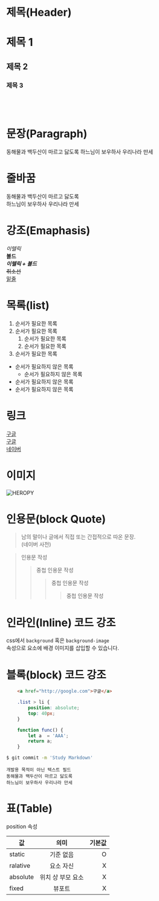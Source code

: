 # 제목(Header)
# 제목 1
## 제목 2
### 제목 3
#
<br />

# 문장(Paragraph)

동해물과 백두산이 마르고 닳도록
하느님이 보우하사 우리나라 만세

# 줄바꿈

동해물과 백두산이 마르고 닳도록  
하느님이 보우하사 우리나라 만세

# 강조(Emaphasis)

_이텔릭_  
**볼드**   
**_이텔릭 + 볼드_**  
~~취소선~~  
<u>밑줄</u>  

# 목록(list)

1. 순서가 필요한 목록
1. 순서가 필요한 목록<br/>
    1. 순서가 필요한 목록
    1. 순서가 필요한 목록
1. 순서가 필요한 목록

- 순서가 필요하지 않은 목록
    - 순서가 필요하지 않은 목록
- 순서가 필요하지 않은 목록
- 순서가 필요하지 않은 목록

# 링크
<a href="http://google.com">구글</a>  
[구글](http://google.com)  
[네이버](http://google.com "Naver로 이동")

# 이미지
![HEROPY](https://heropy.blog/css/images/logo.png)


# 인용문(block Quote)
>남의 말이나 글에서 직접 또는 간접적으로 따온 문장.  
>(네이버 사전)

>인용문 작성
>>중첩 인용문 작성
>>>중첩 인용문 작성
>>>>중첩 인용문 작성

# 인라인(Inline) 코드 강조

css에서 `background` 혹은 `background-image`  
속성으로 요소에 배경 이미지를 삽입할 수 있습니다.
# 블록(block) 코드 강조
```html
    <a href="http://google.com">구글</a>  
```

```css
    .list > li {
        position: absolute;
        top: 40px;
    }
```
```javascript
    function func() {
        let a  = 'AAA';
        return a;
    }
```

```bash
$ git commit -m 'Study Markdown'
```
```plaintext
개발용 목적이 아닌 텍스트 필드
동해물과 백두산이 마르고 닳도록  
하느님이 보우하사 우리나라 만세
```

# 표(Table)
position 속성  

값 | 의미 | 기본값
-- | :--: | --:
static | 기준 없음 | O
ralative | 요소 자신 | X
absolute | 위치 상 부모 요소 | X
fixed | 뷰포트 | X